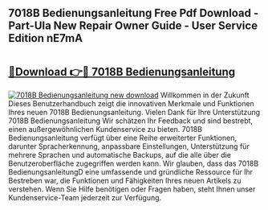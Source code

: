 ## 7018B Bedienungsanleitung Free Pdf Download - Part-UIa New Repair Owner Guide - User Service Edition nE7mA

# <h2><a href="http://df0oru.blite.top/?on=7018B+Bedienungsanleitung">🔗Download 👉🔴 7018B Bedienungsanleitung</a></h2>

[![7018B Bedienungsanleitung new download](https://i.imgur.com/lujVjoI.png)](http://df0oru.blite.top/?on=7018B+Bedienungsanleitung)
Willkommen in der Zukunft Dieses Benutzerhandbuch zeigt die innovativen Merkmale und Funktionen Ihres neuen 7018B Bedienungsanleitung. Vielen Dank für Ihre Unterstützung 7018B Bedienungsanleitung Wir schätzen Ihr Feedback und sind bestrebt, einen außergewöhnlichen Kundenservice zu bieten. 7018B Bedienungsanleitung verfügt über eine Reihe erweiterter Funktionen, darunter Spracherkennung, anpassbare Einstellungen, Unterstützung für mehrere Sprachen und automatische Backups, auf die alle über die Benutzeroberfläche zugegriffen werden kann. Wir glauben, dass das 7018B BedienungsanleitungD eine umfassende und gründliche Ressource für Ihr Bestreben war, die Funktionen und Fähigkeiten Ihres neuen Artikels zu verstehen. Wenn Sie Hilfe benötigen oder Fragen haben, steht Ihnen unser Kundenservice-Team jederzeit zur Verfügung.
